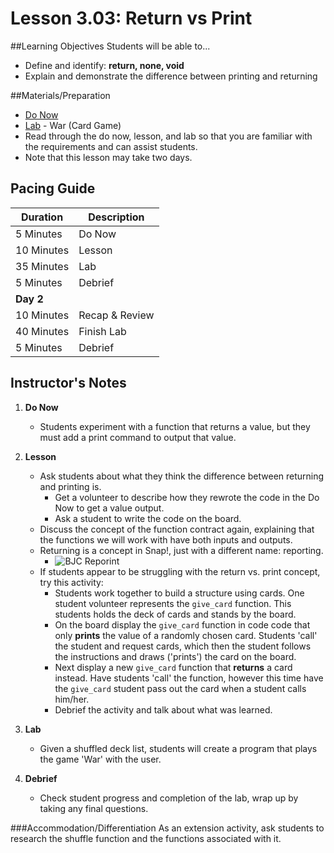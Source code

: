 # Lesson 3.03: Return vs Print

##Learning Objectives
Students will be able to... 
* Define and identify: **return, none, void**
* Explain and demonstrate the difference between printing and returning

##Materials/Preparation
* [Do Now]
* [Lab] - War (Card Game)
* Read through the do now, lesson, and lab so that you are familiar with the requirements and can assist students.
* Note that this lesson may take two days.

## Pacing Guide
| **Duration**   | **Description** |
| ---------- | ----------- |
| 5 Minutes  | Do Now      |
| 10 Minutes | Lesson      |
| 35 Minutes | Lab         |
| 5 Minutes | Debrief  |
| **Day 2**  |             |
| 10 Minutes | Recap & Review     | 
| 40 Minutes | Finish Lab  |
| 5 Minutes | Debrief  |  

## Instructor's Notes
1. **Do Now**
    * Students experiment with a function that returns a value, but they must add a print command to output that value. 
2. **Lesson**
    * Ask students about what they think the difference between returning and printing is. 
        * Get a volunteer to describe how they rewrote the code in the Do Now to get a value output.
        * Ask a student to write the code on the board. 
    * Discuss the concept of the function contract again, explaining that the functions we will work with have both inputs and outputs.
    * Returning is a concept in Snap!, just with a different name: reporting. 
        * ![BJC Reporint](http://bjc.berkeley.edu/bjc-r/img/building-blocks/max-code-buggy.png) 
    * If students appear to be struggling with the return vs. print concept, try this activity: 
        * Students work together to build a structure using cards. One student volunteer represents the `give_card` function. This students holds the deck of cards and stands by the board. 
        * On the board display the `give_card` function in code code that only **prints** the value of a randomly chosen card. Students 'call' the student and request cards, which then the student follows the instructions and draws ('prints') the card on the board.
        * Next display a new `give_card` function that **returns** a card instead. Have students 'call' the function, however this time have the `give_card` student pass out the card when a student calls him/her. 
    	* Debrief the activity and talk about what was learned. 
3. **Lab**
    * Given a shuffled deck list, students will create a program that plays the game 'War' with the user. 
    
4. **Debrief**
    * Check student progress and completion of the lab, wrap up by taking any final questions.


###Accommodation/Differentiation
As an extension activity, ask students to research the shuffle function and the functions associated with it.
  

[Do Now]:do_now.md
[Lab]:lab.md